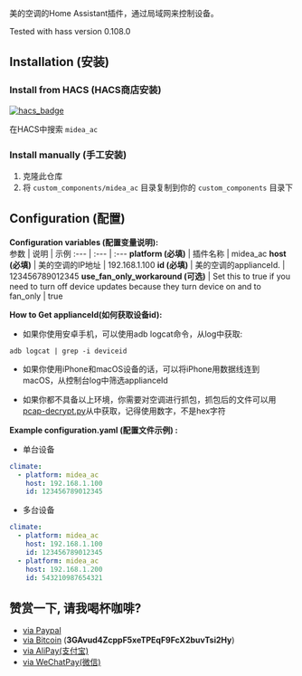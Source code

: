 
美的空调的Home Assistant插件，通过局域网来控制设备。

Tested with hass version 0.108.0

## Installation (安装)

### Install from HACS (HACS商店安装)
[![hacs_badge](https://img.shields.io/badge/HACS-Default-orange.svg)](https://github.com/custom-components/hacs)

在HACS中搜索 ```midea_ac```

### Install manually (手工安装)
1. 克隆此仓库
2. 将 `custom_components/midea_ac` 目录复制到你的 `custom_components` 目录下

## Configuration (配置)

**Configuration variables (配置变量说明):**  
参数 | 说明 | 示例 
:--- | :--- | :---
**platform (必填)** | 插件名称 | midea_ac
**host (必填)** | 美的空调的IP地址 | 192.168.1.100
**id (必填)** | 美的空调的applianceId. | 123456789012345
**use_fan_only_workaround (可选)** | Set this to true if you need to turn off device updates because they turn device on and to fan_only | true

**How to Get applianceId(如何获取设备id):**

- 如果你使用安卓手机，可以使用adb logcat命令，从log中获取:
```shell
adb logcat | grep -i deviceid
```

- 如果你使用iPhone和macOS设备的话，可以将iPhone用数据线连到macOS，从控制台log中筛选applianceId

- 如果你都不具备以上环境，你需要对空调进行抓包，抓包后的文件可以用[pcap-decrypt.py](./pcap-decrypt.py#)从中获取，记得使用数字，不是hex字符

**Example configuration.yaml (配置文件示例) :**
* 单台设备
```yaml
climate:
  - platform: midea_ac
    host: 192.168.1.100
    id: 123456789012345
```
* 多台设备
```yaml
climate:
  - platform: midea_ac
    host: 192.168.1.100
    id: 123456789012345
  - platform: midea_ac
    host: 192.168.1.200
    id: 543210987654321
```

## 赞赏一下, 请我喝杯咖啡?

- [via Paypal](https://www.paypal.me/himaczhou)
- [via Bitcoin](bitcoin:3GAvud4ZcppF5xeTPEqF9FcX2buvTsi2Hy) (**3GAvud4ZcppF5xeTPEqF9FcX2buvTsi2Hy**)
- [via AliPay(支付宝)](https://i.loli.net/2020/05/08/nNSTAPUGDgX2sBe.png)
- [via WeChatPay(微信)](https://i.loli.net/2020/05/08/ouj6SdnVirDzRw9.jpg)
